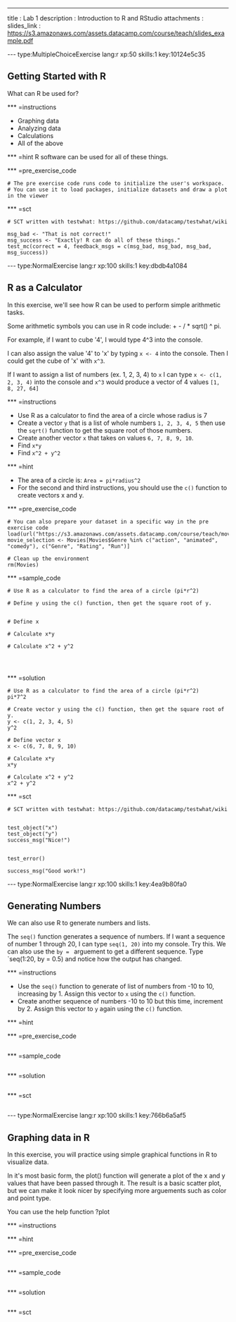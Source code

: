 ---
title       : Lab 1
description : Introduction to R and RStudio
attachments :
  slides_link : https://s3.amazonaws.com/assets.datacamp.com/course/teach/slides_example.pdf

--- type:MultipleChoiceExercise lang:r xp:50 skills:1 key:10124e5c35
## Getting Started with R

What can R be used for?

*** =instructions
- Graphing data
- Analyzing data
- Calculations
- All of the above

*** =hint
R software can be used for all of these things.

*** =pre_exercise_code
```{r}
# The pre exercise code runs code to initialize the user's workspace.
# You can use it to load packages, initialize datasets and draw a plot in the viewer

```

*** =sct
```{r}
# SCT written with testwhat: https://github.com/datacamp/testwhat/wiki

msg_bad <- "That is not correct!"
msg_success <- "Exactly! R can do all of these things."
test_mc(correct = 4, feedback_msgs = c(msg_bad, msg_bad, msg_bad, msg_success))
```

--- type:NormalExercise lang:r xp:100 skills:1 key:dbdb4a1084
## R as a Calculator

In this exercise, we'll see how R can be used to perform simple arithmetic tasks.

Some arithmetic symbols you can use in R code include: + - / * sqrt() ^ pi.

For example, if I want to cube '4', I would type 4^3 into the console.

I can also assign the value '4' to 'x' by typing `x <- 4` into the console. Then I could get the cube of 'x' with `x^3`.

If I want to assign a list of numbers (ex. 1, 2, 3, 4) to `x` I can type `x <- c(1, 2, 3, 4)` into the console and `x^3` would produce a vector of 4 values `[1, 8, 27, 64]` 

*** =instructions
- Use R as a calculator to find the area of a circle whose radius is 7
- Create a vector `y` that is a list of whole numbers `1, 2, 3, 4, 5`  then use the `sqrt()` function to get the square root of those numbers.
- Create another vector `x` that takes on values `6, 7, 8, 9, 10`.
- Find `x*y`
- Find `x^2 + y^2`

*** =hint
- The area of a circle is: `Area = pi*radius^2`
- For the second and third instructions, you should use the `c()` function to create vectors x and y.


*** =pre_exercise_code
```{r}
# You can also prepare your dataset in a specific way in the pre exercise code
load(url("https://s3.amazonaws.com/assets.datacamp.com/course/teach/movies.RData"))
movie_selection <- Movies[Movies$Genre %in% c("action", "animated", "comedy"), c("Genre", "Rating", "Run")]

# Clean up the environment
rm(Movies)
```

*** =sample_code
```{r}
# Use R as a calculator to find the area of a circle (pi*r^2)

# Define y using the c() function, then get the square root of y.


# Define x

# Calculate x*y

# Calculate x^2 + y^2




```

*** =solution
```{r}
# Use R as a calculator to find the area of a circle (pi*r^2)
pi*7^2

# Create vector y using the c() function, then get the square root of y.
y <- c(1, 2, 3, 4, 5)
y^2

# Define vector x
x <- c(6, 7, 8, 9, 10)

# Calculate x*y
x*y

# Calculate x^2 + y^2
x^2 + y^2

```

*** =sct
```{r}
# SCT written with testwhat: https://github.com/datacamp/testwhat/wiki


test_object("x")
test_object("y")
success_msg("Nice!")


test_error()

success_msg("Good work!")
```




--- type:NormalExercise lang:r xp:100 skills:1 key:4ea9b80fa0
## Generating Numbers

We can also use R to generate numbers and lists.

The `seq()` function generates a sequence of numbers. If I want a sequence of number 1 through 20, I can type `seq(1, 20)` into my console. Try this. We can also use the `by = ` arguement to get a different sequence. Type `seq(1:20, by = 0.5) and notice how the output has changed.

*** =instructions
- Use the `seq()` function to generate of list of numbers from -10 to 10, increasing by 1. Assign this vector to `x` using the `c()` function.
- Create another sequence of numbers -10 to 10 but this time, increment by 2. Assign this vector to `y` again using the `c()` function. 

*** =hint

*** =pre_exercise_code
```{r}

```

*** =sample_code
```{r}

```

*** =solution
```{r}

```

*** =sct
```{r}

```
--- type:NormalExercise lang:r xp:100 skills:1 key:766b6a5af5
## Graphing data in R

In this exercise, you will practice using simple graphical functions in R to visualize data.

In it's most basic form, the plot() function will generate a plot of the x and y values that have been passed through it. The result is a basic scatter plot, but we can make it look nicer by specifying more arguements such as color and point type.

You can use the help function ?plot 

*** =instructions

*** =hint

*** =pre_exercise_code
```{r}

```

*** =sample_code
```{r}

```

*** =solution
```{r}

```

*** =sct
```{r}

```
